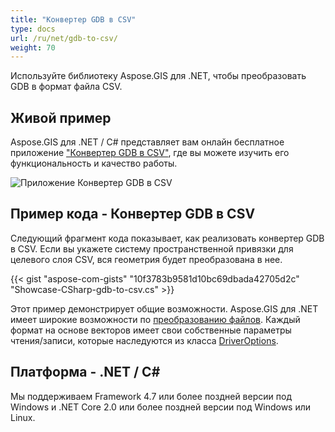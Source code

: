 ```yaml
---
title: "Конвертер GDB в CSV"
type: docs
url: /ru/net/gdb-to-csv/
weight: 70
---
```


Используйте библиотеку Aspose.GIS для .NET, чтобы преобразовать GDB в формат файла CSV.

## **Живой пример**

Aspose.GIS для .NET / C# представляет вам онлайн бесплатное приложение ["Конвертер GDB в CSV"](https://products.aspose.app/gis/conversion/gdb-to-csv), где вы можете изучить его функциональность и качество работы.

![Приложение Конвертер GDB в CSV](conversion.png)

## **Пример кода - Конвертер GDB в CSV**

Следующий фрагмент кода показывает, как реализовать конвертер GDB в CSV. Если вы укажете систему пространственной привязки для целевого слоя CSV, вся геометрия будет преобразована в нее. 

{{< gist "aspose-com-gists" "10f3783b9581d10bc69dbada42705d2c" "Showcase-CSharp-gdb-to-csv.cs" >}}

Этот пример демонстрирует общие возможности. Aspose.GIS для .NET имеет широкие возможности по [преобразованию файлов](https://docs.aspose.com/gis/net/vector-layers/). Каждый формат на основе векторов имеет свои собственные параметры чтения/записи, которые наследуются из класса [DriverOptions](https://reference.aspose.com/gis/net/aspose.gis/driveroptions).

## **Платформа - .NET / C#**

Мы поддерживаем Framework 4.7 или более поздней версии под Windows и .NET Core 2.0 или более поздней версии под Windows или Linux.

